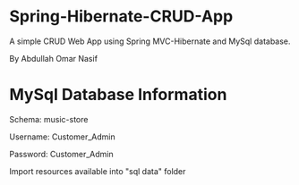 # Spring-Hibernate-CRUD-App
A simple CRUD Web App using Spring MVC-Hibernate and MySql database.

By Abdullah Omar Nasif


# MySql Database Information
Schema: music-store

Username: Customer_Admin

Password: Customer_Admin

Import resources available into "sql data" folder